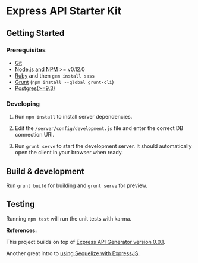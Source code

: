 
# Express API Starter Kit


## Getting Started


### Prerequisites

- [Git](https://git-scm.com/)
- [Node.js and NPM](nodejs.org) >= v0.12.0
- [Ruby](https://www.ruby-lang.org) and then `gem install sass`
- [Grunt](http://gruntjs.com/) (`npm install --global grunt-cli`)
- [Postgres(>=9.3)]()



### Developing

1. Run `npm install` to install server dependencies.

2. Edit the `/server/config/development.js` file and enter the correct DB connection URI.

3. Run `grunt serve` to start the development server. It should automatically open the client in your browser when ready.



## Build & development

Run `grunt build` for building and `grunt serve` for preview.



## Testing

Running `npm test` will run the unit tests with karma.



**References:**

This project builds on top of [Express API Generator version 0.0.1](https://github.com/ioneyed/generator-expressjs-api).

Another great intro to [using Sequelize with ExpressJS](http://docs.sequelizejs.com/en/1.7.0/articles/express/).
